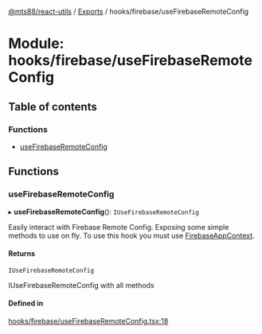 [@mts88/react-utils](../README.md) / [Exports](../modules.md) / hooks/firebase/useFirebaseRemoteConfig

# Module: hooks/firebase/useFirebaseRemoteConfig

## Table of contents

### Functions

- [useFirebaseRemoteConfig](hooks_firebase_useFirebaseRemoteConfig.md#usefirebaseremoteconfig)

## Functions

### useFirebaseRemoteConfig

▸ **useFirebaseRemoteConfig**(): `IUseFirebaseRemoteConfig`

Easily interact with Firebase Remote Config. Exposing some simple methods to use on fly.
To use this hook you must use [FirebaseAppContext](../../contexts/firebase/FirebaseAppContext.tsx).

#### Returns

`IUseFirebaseRemoteConfig`

IUseFirebaseRemoteConfig with all methods

#### Defined in

[hooks/firebase/useFirebaseRemoteConfig.tsx:18](https://github.com/mts88/react-utils/blob/748ec10/lib/hooks/firebase/useFirebaseRemoteConfig.tsx#L18)

